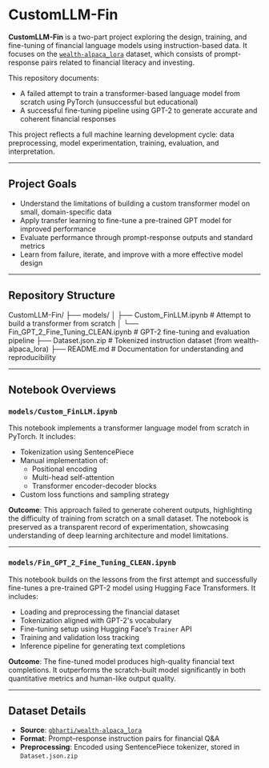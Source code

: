 # CustomLLM-Fin

**CustomLLM-Fin** is a two-part project exploring the design, training, and fine-tuning of financial language models using instruction-based data. It focuses on the [`wealth-alpaca_lora`](https://huggingface.co/datasets/gbharti/wealth-alpaca_lora) dataset, which consists of prompt-response pairs related to financial literacy and investing.

This repository documents:

- A failed attempt to train a transformer-based language model from scratch using PyTorch (unsuccessful but educational)
- A successful fine-tuning pipeline using GPT-2 to generate accurate and coherent financial responses

This project reflects a full machine learning development cycle: data preprocessing, model experimentation, training, evaluation, and interpretation.

---

## Project Goals

- Understand the limitations of building a custom transformer model on small, domain-specific data
- Apply transfer learning to fine-tune a pre-trained GPT model for improved performance
- Evaluate performance through prompt-response outputs and standard metrics
- Learn from failure, iterate, and improve with a more effective model design

---

## Repository Structure
CustomLLM-Fin/
├── models/
│ ├── Custom_FinLLM.ipynb # Attempt to build a transformer from scratch
│ └── Fin_GPT_2_Fine_Tuning_CLEAN.ipynb # GPT-2 fine-tuning and evaluation pipeline
├── Dataset.json.zip # Tokenized instruction dataset (from wealth-alpaca_lora)
├── README.md # Documentation for understanding and reproducibility


---

## Notebook Overviews

### `models/Custom_FinLLM.ipynb`

This notebook implements a transformer language model from scratch in PyTorch. It includes:

- Tokenization using SentencePiece
- Manual implementation of:
  - Positional encoding
  - Multi-head self-attention
  - Transformer encoder-decoder blocks
- Custom loss functions and sampling strategy

**Outcome**: This approach failed to generate coherent outputs, highlighting the difficulty of training from scratch on a small dataset. The notebook is preserved as a transparent record of experimentation, showcasing understanding of deep learning architecture and model limitations.

---

### `models/Fin_GPT_2_Fine_Tuning_CLEAN.ipynb`

This notebook builds on the lessons from the first attempt and successfully fine-tunes a pre-trained GPT-2 model using Hugging Face Transformers. It includes:

- Loading and preprocessing the financial dataset
- Tokenization aligned with GPT-2's vocabulary
- Fine-tuning setup using Hugging Face’s `Trainer` API
- Training and validation loss tracking
- Inference pipeline for generating text completions

**Outcome**: The fine-tuned model produces high-quality financial text completions. It outperforms the scratch-built model significantly in both quantitative metrics and human-like output quality.

---

## Dataset Details

- **Source**: [`gbharti/wealth-alpaca_lora`](https://huggingface.co/datasets/gbharti/wealth-alpaca_lora)
- **Format**: Prompt–response instruction pairs for financial Q&A
- **Preprocessing**: Encoded using SentencePiece tokenizer, stored in `Dataset.json.zip`

